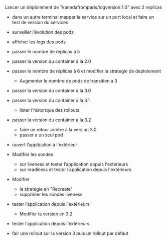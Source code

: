 Lancer un déploiement de "kanedafromparis/logversion:1.0" avec 2 replicas
 - dans un autre terminal mapper le service sur un port local et faire un test de version du services
 - surveiller l’évolution des pods
 - afficher les logs des pods
 - passer le nombre de réplicas à 5
 - passer la version du container à la 2.0
 - passer le nombre de réplicas à 6 et modifier la strategie de deploiement
   - Augmenter le nombre de pods de transition a 3 
 - passer la version du container à la 3.0
 - passer la version du container à la 3.1
   - lister l'historique des rollouts
 - passer la version du container à la 3.2
   - faire un retour arrière à la version 3.0
   - passer a un seul pod
    
 - ouvert l’application à l'extérieur
 - Modifier les sondes
   - sur liveness et tester l’application depuis l'extérieurs
   - sur readiness et tester l’application depuis l'extérieurs
 - Modifier 
   - la stratégie en "Recreate"
   - supprimer les sondes liveness
 - tester l’application depuis l'extérieurs
   - Modifier la version en 3.2
 - tester l’application depuis l'extérieurs
 - fair une rollout sur la version 3 puis un rollout par défaut


